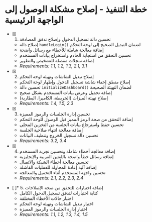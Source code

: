 # خطة التنفيذ - إصلاح مشكلة الوصول إلى الواجهة الرئيسية

- [x] 1. تحسين دالة تسجيل الدخول وإصلاح تدفق المصادقة


  - إصلاح دالة `handleLogin()` لضمان التبديل الصحيح إلى لوحة التحكم
  - إضافة معالجة شاملة للأخطاء مع رسائل واضحة
  - تحسين التحقق من استجابة الخادم واستخراج بيانات المستخدم
  - إضافة سجلات مفصلة للتشخيص والتطوير
  - _Requirements: 1.1, 1.2, 1.3, 2.1, 3.1_

- [x] 2. إصلاح تبديل الشاشات وتهيئة لوحة التحكم


  - إصلاح منطق إخفاء شاشة تسجيل الدخول وإظهار لوحة التحكم
  - تحسين دالة `initializeDashboard()` لضمان التهيئة الصحيحة
  - إضافة تحميل وعرض بيانات المستخدم بشكل صحيح
  - إصلاح تهيئة الميزات (الخريطة، الكاميرا، البطارية)
  - _Requirements: 1.4, 1.5, 2.3_

- [x] 3. تحسين إدارة الجلسات والرموز المميزة


  - إضافة التحقق من صحة الرمز المميز قبل الوصول للوحة التحكم
  - تحسين حفظ واسترجاع بيانات الجلسة من التخزين المحلي
  - إضافة معالجة انتهاء صلاحية الجلسة
  - تحسين دالة تسجيل الخروج وتنظيف البيانات
  - _Requirements: 3.2, 3.4_

- [x] 4. إضافة معالجة أخطاء شاملة وتحسين تجربة المستخدم


  - إضافة رسائل خطأ واضحة باللغتين العربية والإنجليزية
  - تحسين معالجة أخطاء الشبكة والاتصال
  - إضافة آلية إعادة المحاولة للعمليات الفاشلة
  - تحسين واجهة المستخدم أثناء التحميل والمعالجة
  - _Requirements: 2.1, 2.2, 2.3, 2.4_

- [ ]* 5. إضافة اختبارات للتحقق من صحة الإصلاحات
  - كتابة اختبارات لتدفق تسجيل الدخول الكامل
  - اختبار حالات الأخطاء المختلفة
  - اختبار تبديل الشاشات وتهيئة لوحة التحكم
  - اختبار إدارة الجلسات والرموز المميزة
  - _Requirements: 1.1, 1.2, 1.3, 1.4, 1.5_